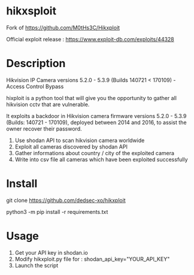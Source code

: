 # hikxsploit

Fork of https://github.com/M0tHs3C/Hikxploit

Official exploit release : https://www.exploit-db.com/exploits/44328

# Description
Hikvision IP Camera versions 5.2.0 - 5.3.9 (Builds 140721 < 170109) - Access Control Bypass

hixploit is a python tool that will give you the opportunity to gather all hikvision cctv that are vulnerable. 

It exploits a backdoor in Hikvision camera firmware versions 5.2.0 - 5.3.9 (Builds: 140721 - 170109), deployed between 2014 and 2016, to assist the owner recover their password.

1. Use shodan API to scan hikvision camera worldwide
2. Exploit all cameras discovered by shodan API
3. Gather informations about country / city of the exploited camera
5. Write into csv file all cameras which have been exploited successfully

# Install
git clone https://github.com/dedsec-xo/hikxploit

python3 -m pip install -r requirements.txt

# Usage
1. Get your API key in shodan.io
2. Modify hikxploit.py file for : shodan_api_key="YOUR_API_KEY"
3. Launch the script
